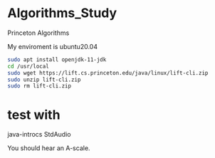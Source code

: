 # Algorithms_Study
Princeton Algorithms 

My enviroment is ubuntu20.04

```bash
sudo apt install openjdk-11-jdk
cd /usr/local
sudo wget https://lift.cs.princeton.edu/java/linux/lift-cli.zip
sudo unzip lift-cli.zip
sudo rm lift-cli.zip
```

# test with 
java-introcs StdAudio

You should hear an A-scale.
